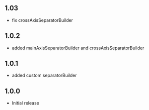 ## 1.03

* fix crossAxisSeparatorBuilder

## 1.0.2

* added mainAxisSeparatorBuilder and crossAxisSeparatorBuilder

## 1.0.1

* added custom separatorBuilder

## 1.0.0

* Initial release